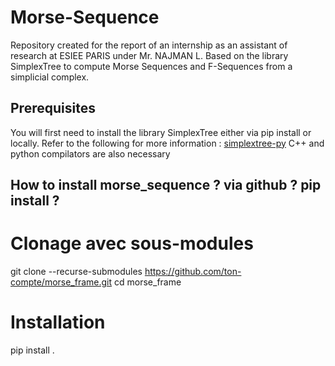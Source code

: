 # Morse-Sequence
Repository created for the report of an internship as an assistant of research at ESIEE PARIS under Mr. NAJMAN L.
Based on the library SimplexTree to compute Morse Sequences and F-Sequences from a simplicial complex.

## Prerequisites
You will first need to install the library SimplexTree either via pip install or locally. Refer to the following for more information : [simplextree-py](https://github.com/peekxc/simplextree-py)
C++ and python compilators are also necessary

## How to install morse_sequence ? via github ? pip install ?

# Clonage avec sous-modules
git clone --recurse-submodules https://github.com/ton-compte/morse_frame.git
cd morse_frame

# Installation
pip install .
